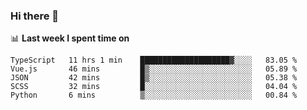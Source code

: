 ### Hi there 👋

<!--
**DBvc/DBvc** is a ✨ _special_ ✨ repository because its `README.md` (this file) appears on your GitHub profile.

Here are some ideas to get you started:

- 🔭 I’m currently working on ...
- 🌱 I’m currently learning ...
- 👯 I’m looking to collaborate on ...
- 🤔 I’m looking for help with ...
- 💬 Ask me about ...
- 📫 How to reach me: ...
- 😄 Pronouns: ...
- ⚡ Fun fact: ...
-->

📊 **Last week I spent time on**
<!--START_SECTION:waka-->
```text
TypeScript   11 hrs 1 min    ████████████████████▓░░░░   83.05 % 
Vue.js       46 mins         █▒░░░░░░░░░░░░░░░░░░░░░░░   05.89 % 
JSON         42 mins         █▒░░░░░░░░░░░░░░░░░░░░░░░   05.38 % 
SCSS         32 mins         █░░░░░░░░░░░░░░░░░░░░░░░░   04.04 % 
Python       6 mins          ▒░░░░░░░░░░░░░░░░░░░░░░░░   00.84 % 
```
<!--END_SECTION:waka-->
